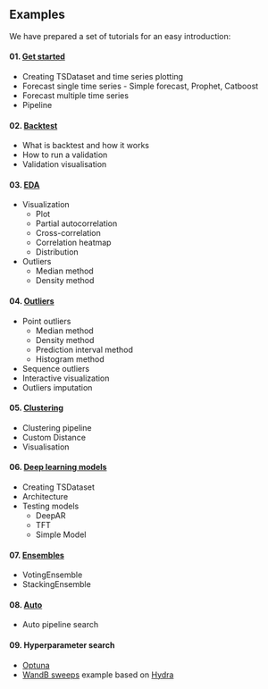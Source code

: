 ## Examples

We have prepared a set of tutorials for an easy introduction:

#### 01. [Get started](https://github.com/tinkoff-ai/etna/tree/master/examples/get_started.ipynb) 
- Creating TSDataset and time series plotting 
- Forecast single time series - Simple forecast, Prophet, Catboost
- Forecast multiple time series
- Pipeline
#### 02. [Backtest](https://github.com/tinkoff-ai/etna/tree/master/examples/backtest.ipynb)
- What is backtest and how it works
- How to run a validation
- Validation visualisation
#### 03. [EDA](https://github.com/tinkoff-ai/etna/tree/master/examples/EDA.ipynb) 
- Visualization
    - Plot
    - Partial autocorrelation
    - Cross-correlation
    - Correlation heatmap
    - Distribution
- Outliers
     - Median method
     - Density method
#### 04. [Outliers](https://github.com/tinkoff-ai/etna/tree/master/examples/outliers.ipynb) 
- Point outliers
    - Median method
    - Density method
    - Prediction interval method
    - Histogram method
- Sequence outliers
- Interactive visualization
- Outliers imputation
#### 05. [Clustering](https://github.com/tinkoff-ai/etna/tree/master/examples/clustering.ipynb) 
- Clustering pipeline
- Custom Distance
- Visualisation

#### 06. [Deep learning models](https://github.com/tinkoff-ai/etna/tree/master/examples/NN_examples.ipynb)
- Creating TSDataset  
- Architecture
- Testing models
  - DeepAR 
  - TFT
  - Simple Model

#### 07. [Ensembles](https://github.com/tinkoff-ai/etna/tree/master/examples/ensembles.ipynb)
- VotingEnsemble
- StackingEnsemble

#### 08. [Auto](https://github.com/tinkoff-ai/etna/tree/master/examples/auto.py)
- Auto pipeline search

#### 09. Hyperparameter search
- [Optuna](https://github.com/tinkoff-ai/etna/tree/master/examples/optuna)
- [WandB sweeps](https://github.com/tinkoff-ai/etna/tree/master/examples/wandb/sweeps) example based on [Hydra](https://hydra.cc/)
